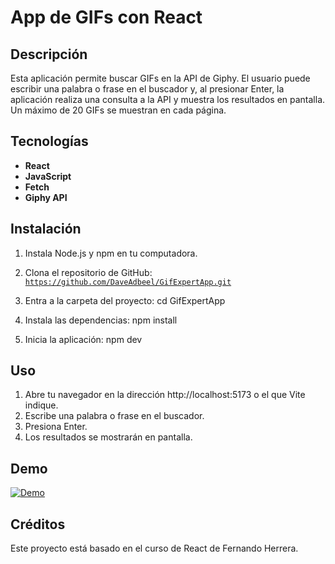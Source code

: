 # App de GIFs con React

## Descripción

Esta aplicación permite buscar GIFs en la API de Giphy. El usuario puede escribir una palabra o frase en el buscador y, al presionar Enter, la aplicación realiza una consulta a la API y muestra los resultados en pantalla. Un máximo de 20 GIFs se muestran en cada página.

## Tecnologías

* **React**
* **JavaScript**
* **Fetch**
* **Giphy API**

## Instalación

1. Instala Node.js y npm en tu computadora.

2. Clona el repositorio de GitHub: <code>https://github.com/DaveAdbeel/GifExpertApp.git</code>

3. Entra a la carpeta del proyecto: cd GifExpertApp

4. Instala las dependencias: npm install

5. Inicia la aplicación: npm dev

## Uso

1. Abre tu navegador en la dirección http://localhost:5173 o el que Vite indique.
2. Escribe una palabra o frase en el buscador.
3. Presiona Enter.
4. Los resultados se mostrarán en pantalla.

## Demo

[![Demo](https://repository-images.githubusercontent.com/709999660/b5412fe9-faf3-4b2d-955b-590702856798)](https://app-gifs-react.netifly.com/)

## Créditos

Este proyecto está basado en el curso de React de Fernando Herrera.
